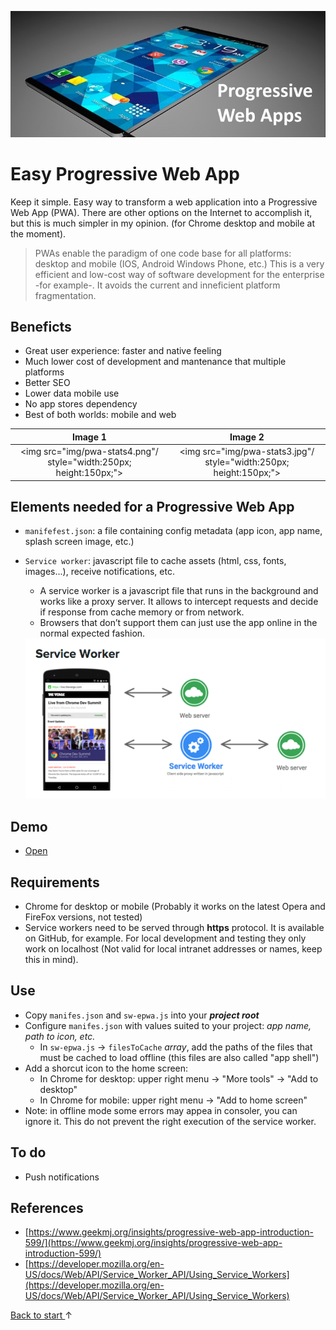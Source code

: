 ![](img/header.jpg)

# Easy Progressive Web App

Keep it simple. Easy way to transform a web application into a Progressive Web App (PWA). There are other options on the Internet to accomplish it, but this is much simpler in my opinion. (for Chrome desktop and mobile at the moment).

> PWAs enable the paradigm of one code base for all platforms: desktop and mobile (IOS, Android Windows Phone, etc.) This is a very efficient and low-cost way of software development for the enterprise -for example-. It avoids the current and inneficient platform fragmentation.



## Beneficts

- Great user experience: faster and native feeling
- Much lower cost of development and mantenance that multiple platforms
- Better SEO
- Lower data mobile use
- No app stores dependency
- Best of both worlds: mobile and web


|                 Image 1                  |                 Image 2                  |
| :--------------------------------------: | :--------------------------------------: |
| <img src="img/pwa-stats4.png"/ style="width:250px; height:150px;"> | <img src="img/pwa-stats3.jpg"/ style="width:250px; height:150px;"> |



## Elements needed for a Progressive Web App

- `manifefest.json`: a file containing config metadata (app icon, app name, splash screen image, etc.)
- `Service worker`: javascript file to cache assets (html, css, fonts, images...), receive notifications, etc. 
  - A service worker is a javascript file that runs in the background and works like a proxy server. It allows to intercept requests and decide if response from cache memory or from network.
  - Browsers that don’t support them can just use the app online in the normal expected fashion.

  <img src="img/sw.png"/>

## Demo

- <a href="https://yagolopez.github.io/progressive-web-app-boilerplate/" target=_blank>Open</a>

## Requirements

- Chrome for desktop or mobile (Probably it works on the latest Opera and FireFox versions, not tested)
- Service workers need to be served through **https** protocol. It is available on GitHub, for example. For local development and testing they only work on localhost (Not valid for local intranet addresses or names, keep this in mind).

## Use

- Copy `manifes.json` and `sw-epwa.js` into your ***project root***
- Configure `manifes.json` with values suited to your project: *app name, path to icon, etc.*
  - In `sw-epwa.js` → `filesToCache` *array*, add the paths of the files that must be cached to load offline (this files are also called "app shell")
- Add a shorcut icon to the home screen:
  - In Chrome for desktop: upper right menu → "More tools" → "Add to desktop"
  - In Chrome for mobile: upper right menu → "Add to home screen"
- Note: in offline mode some errors may appea in consoler, you can ignore it. This do not prevent the right execution of the service worker.

## To do

- Push notifications

## References

- [https://www.geekmj.org/insights/progressive-web-app-introduction-599/](https://www.geekmj.org/insights/progressive-web-app-introduction-599/)
- [https://developer.mozilla.org/en-US/docs/Web/API/Service_Worker_API/Using_Service_Workers](https://developer.mozilla.org/en-US/docs/Web/API/Service_Worker_API/Using_Service_Workers)




<a href="#">Back to start </a> ↑